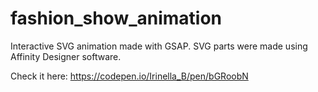# fashion_show_animation
Interactive SVG animation made with GSAP. SVG parts were made using Affinity Designer software.

Check it here: https://codepen.io/Irinella_B/pen/bGRoobN
